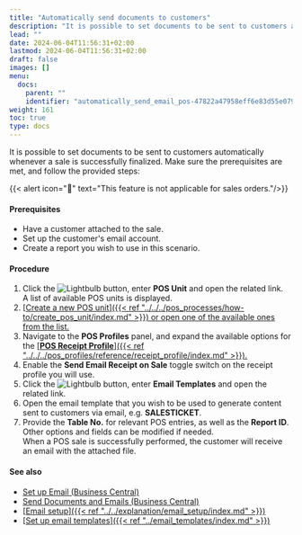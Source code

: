 ```yaml
---
title: "Automatically send documents to customers"
description: "It is possible to set documents to be sent to customers automatically when a sale is successfully finalized."
lead: ""
date: 2024-06-04T11:56:31+02:00
lastmod: 2024-06-04T11:56:31+02:00
draft: false
images: []
menu:
  docs:
    parent: ""
    identifier: "automatically_send_email_pos-47822a47958eff6e83d55e079dfb27b4"
weight: 161
toc: true
type: docs
---
```


It is possible to set documents to be sent to customers automatically whenever a sale is successfully finalized. Make sure the prerequisites are met, and follow the provided steps:

{{< alert icon="📝" text="This feature is not applicable for sales orders."/>}}

#### Prerequisites

- Have a customer attached to the sale.
- Set up the customer's email account.
- Create a report you wish to use in this scenario.

#### Procedure

1. Click the ![Lightbulb](Lightbulb_icon.PNG) button, enter **POS Unit** and open the related link.      
   A list of available POS units is displayed.
2. [<ins>Create a new POS unit<ins>]({{< ref "../../../pos_processes/how-to/create_pos_unit/index.md" >}}) or open one of the available ones from the list.
3. Navigate to the **POS Profiles** panel, and expand the available options for the [<ins>**POS Receipt Profile**<ins>]({{< ref "../../../pos_profiles/reference/receipt_profile/index.md" >}}).
4. Enable the **Send Email Receipt on Sale** toggle switch on the receipt profile you will use.
5. Click the ![Lightbulb](Lightbulb_icon.PNG) button, enter **Email Templates** and open the related link.      
6. Open the email template that you wish to be used to generate content sent to customers via email, e.g. **SALESTICKET**.
7. Provide the **Table No.** for relevant POS entries, as well as the **Report ID**.     
   Other options and fields can be modified if needed.      
   When a POS sale is successfully performed, the customer will receive an email with the attached file.


#### See also

- [<ins>Set up Email (Business Central)<ins>](https://learn.microsoft.com/en-us/dynamics365/business-central/admin-how-setup-email)
- [<ins>Send Documents and Emails (Business Central)<ins>](https://learn.microsoft.com/en-us/dynamics365/business-central/ui-how-send-documents-email)
- [<ins>Email setup<ins>]({{< ref "../../explanation/email_setup/index.md" >}})
- [<ins>Set up email templates<ins>]({{< ref "../email_templates/index.md" >}})